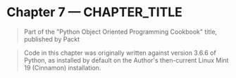 # Chapter 7 — CHAPTER_TITLE

> Part of the "Python Object Oriented Programming Cookbook" title, 
> published by Packt

> Code in this chapter was originally written against version 3.6.6 of Python, 
> as installed by default on the Author's then-current Linux Mint 19 (Cinnamon) 
> installation. 
